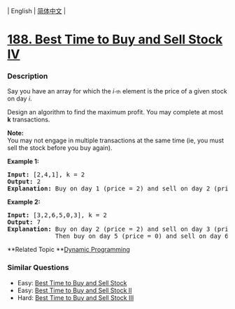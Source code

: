| English | [简体中文](README.md) |

# [188. Best Time to Buy and Sell Stock IV](https://leetcode-cn.com/problems/best-time-to-buy-and-sell-stock-iv)
 ### Description
<p>Say you have an array for which the <i>i<span style="font-size: 10.8333px;">-</span></i><span style="font-size: 10.8333px;">th</span>&nbsp;element is the price of a given stock on day <i>i</i>.</p>

<p>Design an algorithm to find the maximum profit. You may complete at most <b>k</b> transactions.</p>

<p><b>Note:</b><br />
You may not engage in multiple transactions at the same time (ie, you must sell the stock before you buy again).</p>

<p><strong>Example 1:</strong></p>

<pre>
<strong>Input:</strong> [2,4,1], k = 2
<strong>Output:</strong> 2
<strong>Explanation:</strong> Buy on day 1 (price = 2) and sell on day 2 (price = 4), profit = 4-2 = 2.
</pre>

<p><strong>Example 2:</strong></p>

<pre>
<strong>Input:</strong> [3,2,6,5,0,3], k = 2
<strong>Output:</strong> 7
<strong>Explanation:</strong> Buy on day 2 (price = 2) and sell on day 3 (price = 6), profit = 6-2 = 4.
&nbsp;            Then buy on day 5 (price = 0) and sell on day 6 (price = 3), profit = 3-0 = 3.
</pre>

**Related Topic	**[Dynamic Programming](https://leetcode-cn.com/tag/dynamic-programming) 

### Similar Questions
 - Easy:	[Best Time to Buy and Sell Stock](https://leetcode-cn.com/problems/best-time-to-buy-and-sell-stock) 
 - Easy:	[Best Time to Buy and Sell Stock II](https://leetcode-cn.com/problems/best-time-to-buy-and-sell-stock-ii) 
 - Hard:	[Best Time to Buy and Sell Stock III](https://leetcode-cn.com/problems/best-time-to-buy-and-sell-stock-iii) 
